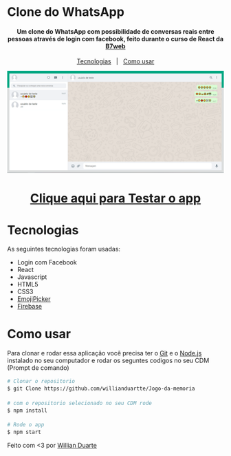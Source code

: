 # Clone do WhatsApp

<h4 align='center'>Um clone do WhatsApp com possibilidade de conversas reais entre pessoas através de login com facebook, feito durante o curso de React da <a href="https://b7web.com.br/fullstack/?ref=I24108426I&gclid=CjwKCAjw7cGUBhA9EiwArBAvog9V2u1XVk1CgL7W_bHZl67ys9p6bTy_bw-kusqWhM6TWdrs7HrMuBoCVkkQAvD_BwE" target="_blank" >B7web</a></h4>

<p align='center'>
    <a href="#tecnologias">Tecnologias</a>&nbsp;&nbsp;&nbsp;|&nbsp;&nbsp;
    <a href="#como-usar">Como usar</a>
</p>

<img src="./Clone-do-Whats.png">

<h1 align='center'>
    <a href="https://willianduartte.github.io/HTML-DoctorCare/">Clique aqui para Testar o app</a>
</h1>

# Tecnologias

As seguintes tecnologias foram usadas:

- Login com Facebook
- React
- Javascript
- HTML5
- CSS3
- [EmojiPicker](https://www.npmjs.com/package/emoji-picker-react)
- [Firebase](https://firebase.google.com/?gclid=Cj0KCQjwn4qWBhCvARIsAFNAMihw9SqEpmQgcnkYZqpd0iMIWRAatZt9SAFUb8pO9UiMIbHVxTAj40AaAmJWEALw_wcB&gclsrc=aw.ds)

# Como usar

Para clonar e rodar essa aplicação você precisa ter o [Git](https://git-scm.com/) e o [Node.js](https://nodejs.org/en/) instalado no seu computador e rodar os seguntes codigos no seu CDM (Prompt de comando)

```bash
# Clonar o repositorio
$ git Clone https://github.com/willianduartte/Jogo-da-memoria

# com o repositorio selecionado no seu CDM rode
$ npm install

# Rode o app
$ npm start
```

Feito com <3 por [Willian Duarte](https://www.linkedin.com/in/willian-duarte-de-souza-4321a6230/)
